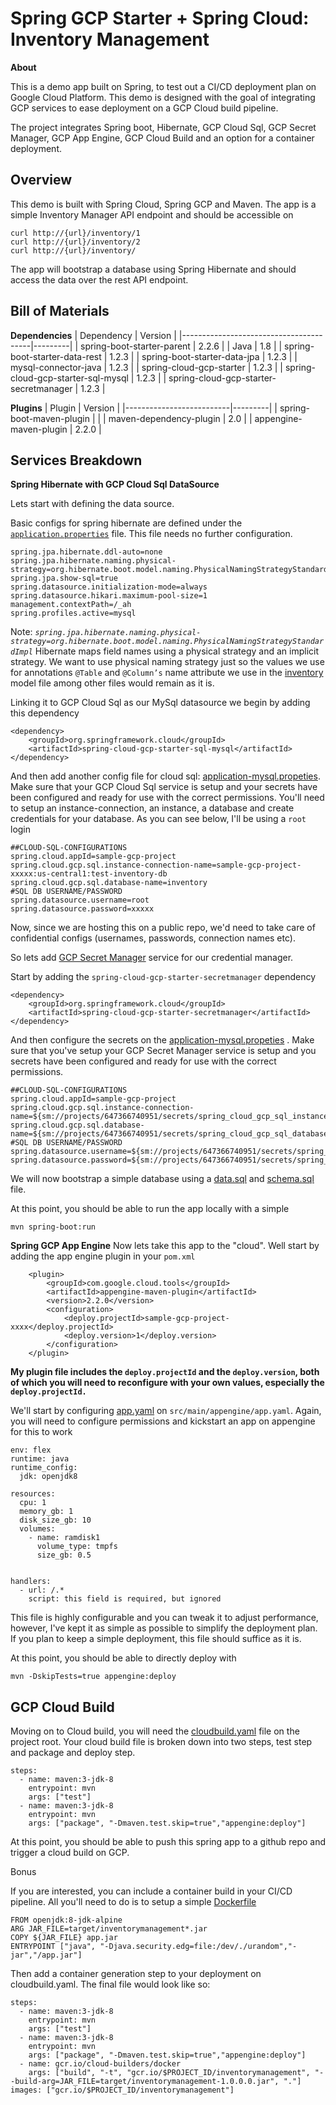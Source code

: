 # Spring GCP Starter + Spring Cloud: Inventory Management
**About**  
  
This is a demo app built on Spring, to test out a CI/CD deployment plan on Google Cloud Platform. This demo is designed with the goal of integrating GCP services to ease deployment on a GCP Cloud build pipeline.

The project integrates Spring boot, Hibernate, GCP Cloud Sql, GCP Secret Manager, GCP App Engine, GCP Cloud Build and an option for a container deployment.

## Overview
This demo is built with Spring Cloud, Spring GCP and Maven. The app is a simple Inventory Manager API endpoint and should be accessible on 

    curl http://{url}/inventory/1
    curl http://{url}/inventory/2
    curl http://{url}/inventory/
The app will bootstrap a database using Spring Hibernate and should access the data over the rest API endpoint.

## Bill of Materials
**Dependencies**
| Dependency                             | Version |
|----------------------------------------|---------|
| spring-boot-starter-parent             | 2.2.6   |
| Java                                   | 1.8     |
| spring-boot-starter-data-rest          | 1.2.3   |
| spring-boot-starter-data-jpa           | 1.2.3   |
| mysql-connector-java                   | 1.2.3   |
| spring-cloud-gcp-starter               | 1.2.3   |
| spring-cloud-gcp-starter-sql-mysql     | 1.2.3   |
| spring-cloud-gcp-starter-secretmanager | 1.2.3   |

**Plugins**
| Plugin                   | Version |
|--------------------------|---------|
| spring-boot-maven-plugin |         |
| maven-dependency-plugin  | 2.0     |
| appengine-maven-plugin   | 2.2.0   |

## Services Breakdown
**Spring Hibernate with GCP Cloud Sql DataSource**

Lets start with defining the data source.

Basic configs for spring hibernate are defined under the [`application.properties`](https://github.com/kioie/InventoryManagement/blob/master/src/main/resources/application.properties) file. This file needs no further configuration.

    spring.jpa.hibernate.ddl-auto=none  
    spring.jpa.hibernate.naming.physical-strategy=org.hibernate.boot.model.naming.PhysicalNamingStrategyStandardImpl  
    spring.jpa.show-sql=true  
    spring.datasource.initialization-mode=always  
    spring.datasource.hikari.maximum-pool-size=1  
    management.contextPath=/_ah  
    spring.profiles.active=mysql
  
  
Note:
*`spring.jpa.hibernate.naming.physical-strategy=org.hibernate.boot.model.naming.PhysicalNamingStrategyStandardImpl`* Hibernate maps field names using a physical strategy and an implicit strategy. We want to use physical naming strategy just so the values we use for annotations `@Table` and `@Column’s` name attribute we use in the [inventory](https://github.com/kioie/InventoryManagement/blob/master/src/main/java/com/gcp/springboot/inventorymanagement/model/Inventory.java) model file among other files would remain as it is.

Linking it to GCP Cloud Sql as our MySql datasource we begin by adding this dependency

    <dependency>  
        <groupId>org.springframework.cloud</groupId>  
        <artifactId>spring-cloud-gcp-starter-sql-mysql</artifactId>  
    </dependency>

And then add another config file for cloud sql: [application-mysql.propeties](https://github.com/kioie/InventoryManagement/blob/master/src/main/resources/application-mysql.properties). Make sure that your GCP Cloud Sql service is setup and your secrets have been configured and ready for use with the correct permissions. You'll need to setup an instance-connection, an instance, a database and create credentials for your database. As you can see below, I'll be using a `root` login

    ##CLOUD-SQL-CONFIGURATIONS  
    spring.cloud.appId=sample-gcp-project  
    spring.cloud.gcp.sql.instance-connection-name=sample-gcp-project-xxxxx:us-central1:test-inventory-db  
    spring.cloud.gcp.sql.database-name=inventory
    #SQL DB USERNAME/PASSWORD  
    spring.datasource.username=root
    spring.datasource.password=xxxxx
Now, since we are hosting this on a public repo, we'd need to take care of confidential configs (usernames, passwords, connection names etc).

So lets add [GCP Secret Manager](https://cloud.google.com/secret-manager) service for our credential manager.

Start by adding the `spring-cloud-gcp-starter-secretmanager` dependency

    <dependency>  
        <groupId>org.springframework.cloud</groupId>  
        <artifactId>spring-cloud-gcp-starter-secretmanager</artifactId>  
    </dependency>
And then configure the secrets on the [application-mysql.propeties](https://github.com/kioie/InventoryManagement/blob/master/src/main/resources/application-mysql.properties) . Make sure that you've setup your GCP Secret Manager service is setup and you secrets have been configured and ready for use with the correct permissions.

    ##CLOUD-SQL-CONFIGURATIONS  
    spring.cloud.appId=sample-gcp-project  
    spring.cloud.gcp.sql.instance-connection-name=${sm://projects/647366740951/secrets/spring_cloud_gcp_sql_instance_connection_name}  
    spring.cloud.gcp.sql.database-name=${sm://projects/647366740951/secrets/spring_cloud_gcp_sql_database_name}  
    #SQL DB USERNAME/PASSWORD  
    spring.datasource.username=${sm://projects/647366740951/secrets/spring_datasource_username}  
    spring.datasource.password=${sm://projects/647366740951/secrets/spring_datasource_password}

We will now bootstrap a simple database using a [data.sql](https://github.com/kioie/InventoryManagement/blob/master/src/main/resources/data.sql) and [schema.sql](https://github.com/kioie/InventoryManagement/blob/master/src/main/resources/schema.sql) file.


At this point, you should be able to run the app locally with a simple 

    mvn spring-boot:run

**Spring GCP App Engine**
Now lets take this app to the "cloud". Well start by adding the app engine plugin in your `pom.xml`

        <plugin>  
            <groupId>com.google.cloud.tools</groupId>  
            <artifactId>appengine-maven-plugin</artifactId>  
            <version>2.2.0</version>  
            <configuration>  
                <deploy.projectId>sample-gcp-project-xxxx</deploy.projectId>  
                <deploy.version>1</deploy.version>  
            </configuration>  
        </plugin>

**My plugin file includes the `deploy.projectId` and the `deploy.version`, both of which you will need to reconfigure with your own values, especially the `deploy.projectId.`**

We'll start by configuring [app.yaml](https://github.com/kioie/InventoryManagement/blob/master/src/main/appengine/app.yaml) on `src/main/appengine/app.yaml`. Again, you will need to configure permissions and kickstart an app on appengine for this to work

    env: flex  
    runtime: java  
    runtime_config:  
      jdk: openjdk8  
      
    resources:  
      cpu: 1  
      memory_gb: 1  
      disk_size_gb: 10  
      volumes:  
        - name: ramdisk1  
          volume_type: tmpfs  
          size_gb: 0.5  
      
      
    handlers:  
      - url: /.*  
        script: this field is required, but ignored

This file is highly configurable and you can tweak it to adjust performance, however, I've kept it as simple as possible to simplify the deployment plan. If you plan to keep a simple deployment, this file should suffice as it is.

At this point, you should be able to directly deploy with 

    mvn -DskipTests=true appengine:deploy

## **GCP Cloud Build**

Moving on to Cloud build, you will need the [cloudbuild.yaml](https://github.com/kioie/InventoryManagement/blob/master/cloudbuild.yaml) file on the project root. Your cloud build file is broken down into two steps, test step and package and deploy step.

    steps:  
      - name: maven:3-jdk-8  
        entrypoint: mvn  
        args: ["test"]  
      - name: maven:3-jdk-8  
        entrypoint: mvn  
        args: ["package", "-Dmaven.test.skip=true","appengine:deploy"]
At this point, you should be able to push this spring app to a github repo and trigger a cloud build on GCP.

Bonus

If you are interested, you can include a container build in your CI/CD pipeline. All you'll need to do is to setup a simple [Dockerfile](https://github.com/kioie/InventoryManagement/blob/master/Dockerfile)

    FROM openjdk:8-jdk-alpine  
    ARG JAR_FILE=target/inventorymanagement*.jar  
    COPY ${JAR_FILE} app.jar  
    ENTRYPOINT ["java", "-Djava.security.edg=file:/dev/./urandom","-jar","/app.jar"]

Then add a container generation step to your deployment on cloudbuild.yaml.
The final file would look like so:

    steps: 
      - name: maven:3-jdk-8  
        entrypoint: mvn  
        args: ["test"]  
      - name: maven:3-jdk-8  
        entrypoint: mvn  
        args: ["package", "-Dmaven.test.skip=true","appengine:deploy"]  
      - name: gcr.io/cloud-builders/docker  
        args: ["build", "-t", "gcr.io/$PROJECT_ID/inventorymanagement", "--build-arg=JAR_FILE=target/inventorymanagement-1.0.0.0.jar", "."]  
    images: ["gcr.io/$PROJECT_ID/inventorymanagement"]


